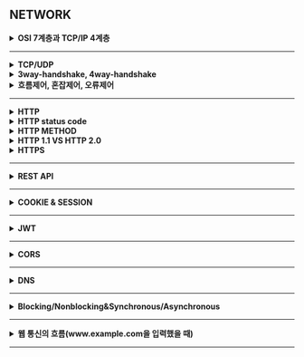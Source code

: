 ## NETWORK


<details>
    <summary><b>OSI 7계층과 TCP/IP 4계층</b></summary>
</details>

---

<details>
    <summary><b>TCP/UDP</b></summary>
</details>

<details>
    <summary><b>3way-handshake, 4way-handshake</b></summary>
</details>

<details>
    <summary><b>흐름제어, 혼잡제어, 오류제어</b></summary>
</details>

---

<details>
    <summary><b>HTTP</b></summary>
</details>

<details>
    <summary><b>HTTP status code</b></summary>
</details>

<details>
    <summary><b>HTTP METHOD</b></summary>
</details>

<details>
    <summary><b>HTTP 1.1 VS HTTP 2.0</b></summary>
</details>

<details>
    <summary><b>HTTPS</b></summary>
</details>

---

<details>
    <summary><b>REST API</b></summary>
</details>

---

<details>
    <summary><b>COOKIE & SESSION</b></summary>
</details>

---

<details>
    <summary><b>JWT</b></summary>
</details>

---

<details>
    <summary><b>CORS</b></summary>
</details>

---

<details>
    <summary><b>DNS</b></summary>
</details>

---

<details>
    <summary><b>Blocking/Nonblocking&Synchronous/Asynchronous</b></summary>
</details>

---

<details>
    <summary><b>웹 통신의 흐름(www.example.com을 입력했을 때)</b></summary>
</details>

---
